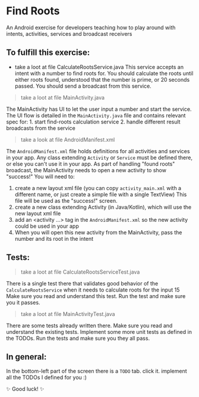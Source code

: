 # Find Roots

An Android exercise for developers teaching how to play around with intents, activities, services and broadcast receivers

## To fulfill this exercise:

- take a loot at file CalculateRootsService.java
This service accepts an intent with a number to find roots for.
You should calculate the roots until either roots found, understood that the number is prime, or 20 seconds passed.
You should send a broadcast from this service.

> take a loot at file MainActivity.java

The MainActivity has UI to let the user input a number and start the service.
The UI flow is detailed in the `MainActivity.java` file and contains relevant spec for:
    1. start find-roots calculation service
    2. handle different result broadcasts from the service

> take a look at file AndroidManifest.xml

The `AndroidManifest.xml` file holds definitions for all activities and services in your app.
Any class extending `Activity` or `Service` must be defined there, or else you can't use it in your app.
As part of handling "found roots" broadcast, the MainActivity needs to open a new activity to show "success!"
You will need to:
1. create a new layout xml file (you can copy `activity_main.xml` with a different name, or just create a simple file with a single TextView)
   This file will be used as the "success!" screen.
2. create a new class extending Activity (in Java/Kotlin), which will use the new layout xml file
3. add an <activity ...> tag in the `AndroidManifest.xml` so the new activity could be used in your app
4. When you will open this new activity from the MainActivity, pass the number and its root in the intent 

## Tests:

> take a loot at file CalculateRootsServiceTest.java

There is a single test there that validates good behavior of the `CalculateRootsService` when it needs to calculate roots for the input 15
Make sure you read and understand this test.
Run the test and make sure you it passes.

> take a loot at file MainActivityTest.java

There are some tests already written there.
Make sure you read and understand the existing tests.
Implement some more unit tests as defined in the TODOs.
Run the tests and make sure you they all pass.

## In general:

In the bottom-left part of the screen there is a `TODO` tab. click it. implement all the TODOs I defined for you :)

✨ Good luck! ✨